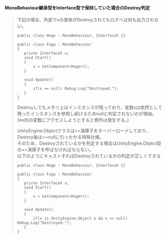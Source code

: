 #### MonoBehaviour継承型をInterface型で保持していた場合のDestroy判定
> 下記の場合、外部でxの実体がDestroyされてもログへは何も出力されない。  
>```
>public class Hoge : MonoBehaviour, InterfaceX {}
>
>public class Fuga : MonoBehaviour
>{
>    privte InterfaceX x;
>    void Start()
>    {
>        x = GetComponent<Hoge>();
>    }
>
>    void Update()
>    {
>        if(x == null) Debug.Log("Destroyed.");
>    }
>}
>```
> Destroyしてもメモリ上はインスタンスが残っており、変数xは依然として残ったインスタンスを参照し続けるためnullと判定されないのが理由。(※x内の変数にアクセスしようとすると例外は発生する。)  
>
> UnityEngine.Objectクラスは==演算子をオーバーロードしており、Destroy後は==nullに引っかかる特殊仕様。  
> そのため、Destroyされているかを判定する場合はUnityEngine.Object型の==演算子を呼ばなければならない。  
> 以下のようにキャストすればDestroyされているかの判定が正しくできる
>```
>public class Hoge : MonoBehaviour, InterfaceX {}
>
>public class Fuga : MonoBehaviour
>{
>    privte InterfaceX x;
>    void Start()
>    {
>        x = GetComponent<Hoge>();
>    }
>
>    void Update()
>    {
>        if(x is UnityEngine.Object o && o == null) Debug.Log("Destroyed.");
>    }
>}
>```
